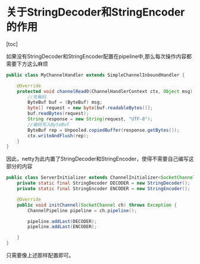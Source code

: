 # 关于StringDecoder和StringEncoder的作用

[toc]

如果没有StringDecoder和StringEncoder配置在pipeline中,那么每次操作内容都需要下方这么麻烦

```java
public class MyChannelHandler extends SimpleChannelInboundHandler {

    @Override
    protected void channelRead0(ChannelHandlerContext ctx, Object msg) throws Exception {
        //先解码
        ByteBuf buf = (ByteBuf) msg;
        byte[] request = new byte[buf.readableBytes()];
        buf.readBytes(request);
        String response = new String(request, "UTF-8");
        //编码写入ByteBuf
        ByteBuf rep = Unpooled.copiedBuffer(response.getBytes());
        ctx.writeAndFlush(rep);
    }
}
```

因此，netty为此内置了StringDecoder和StringEncoder，使得不需要自己编写这部分的内容

```java
public class ServerInitializer extends ChannelInitializer<SocketChannel> {
    private static final StringDecoder DECODER = new StringDecoder();
    private static final StringEncoder ENCODER = new StringEncoder();

    @Override
    public void initChannel(SocketChannel ch) throws Exception {
        ChannelPipeline pipeline = ch.pipeline();

        pipeline.addLast(DECODER);
        pipeline.addLast(ENCODER);

    }
}
```

只需要像上述那样配置即可。